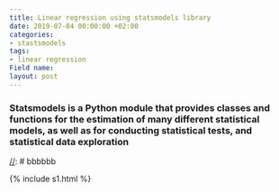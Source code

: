 ```yaml
---
title: Linear regression using statsmodels library
date: 2019-07-04 00:00:00 +02:00
categories:
- stastsmodels
tags:
- linear regression
Field name: 
layout: post
---
```


### Statsmodels is a Python module that provides classes and functions for the estimation of many different statistical models, as well as for conducting statistical tests, and statistical data exploration


[//]: # bbbbbb

{% include s1.html %}

[//]: #


